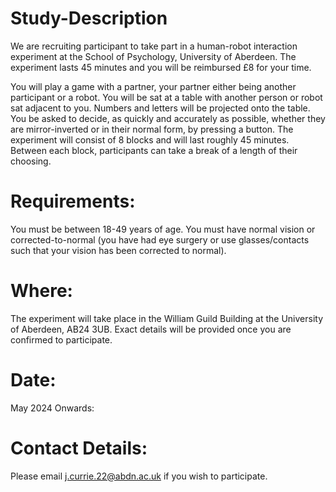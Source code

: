 # Study-Description
We are recruiting participant to take part in a human-robot interaction experiment at the School of Psychology, University of Aberdeen. 
The experiment lasts 45 minutes and you will be reimbursed £8 for your time. 

You will play a game with a partner, your partner either being another participant or a robot. You will be sat at a table with another person or robot sat adjacent to you. Numbers and letters will be projected onto the table. You be asked to decide, as quickly and accurately as possible, whether they are mirror-inverted or in their normal form, by pressing a button. The experiment will consist of 8 blocks and will last roughly 45 minutes. Between each block, participants can take a break of a length of their choosing.
# Requirements:
You must be between 18-49 years of age.
You must have normal vision or corrected-to-normal (you have had eye surgery or use glasses/contacts such that your vision has been corrected to normal).
# Where:
The experiment will take place in the William Guild Building at the University of Aberdeen, AB24 3UB. Exact details will be provided once you are confirmed to participate.
# Date:
May 2024 Onwards:
# Contact Details:
Please email j.currie.22@abdn.ac.uk if you wish to participate. 
